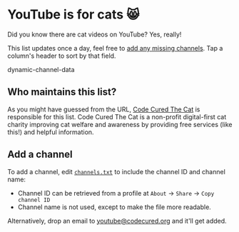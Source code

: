 # YouTube is for cats 😸

Did you know there are cat videos on YouTube? Yes, really!

This list updates once a day, feel free to [add any missing channels](#add-a-channel). Tap a column's header to sort by that field.

dynamic-channel-data

## Who maintains this list?

As you might have guessed from the URL, [Code Cured The Cat](https://codecured.org) is responsible for this list. Code Cured The Cat is a non-profit digital-first cat charity improving cat welfare and awareness by providing free services (like this!) and helpful information.

## Add a channel

To add a channel, edit [`channels.txt`](https://github.com/CodeCured/YouTubeIsForCats/blob/main/automation/channels.txt) to include the channel ID and channel name:
* Channel ID can be retrieved from a profile at `About` -> `Share` -> `Copy channel ID`
* Channel name is not used, except to make the file more readable.

Alternatively, drop an email to [youtube@codecured.org](mailto:youtube@codecured.org) and it'll get added.

<script src="/js/tablesort.js"></script>
<script src="/js/new_window.js"></script>
<link rel="stylesheet" href="/css/tweaks.css">
